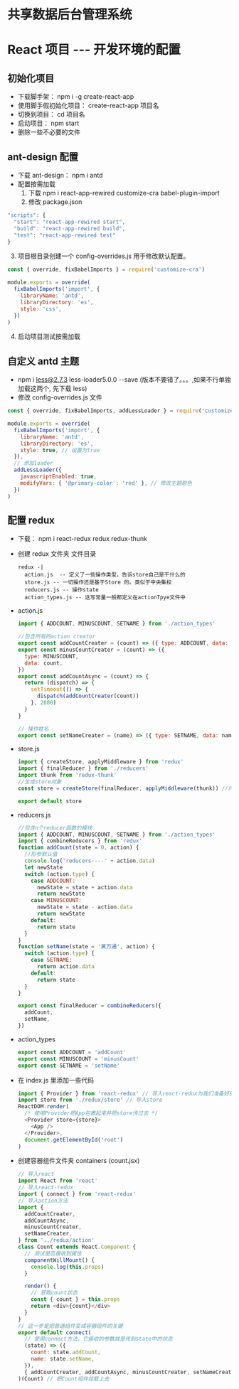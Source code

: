 # 共享数据后台管理系统

# React 项目 --- 开发环境的配置

## 初始化项目

- 下载脚手架： npm i -g create-react-app
- 使用脚手假初始化项目： create-react-app 项目名
- 切换到项目： cd 项目名
- 启动项目： npm start
- 删除一些不必要的文件

## ant-design 配置

- 下载 ant-design： npm i antd
- 配置按需加载
  1. 下载 npm i react-app-rewired customize-cra babel-plugin-import
  2. 修改 package.json

```javascript
"scripts": {
  "start": "react-app-rewired start",
  "build": "react-app-rewired build",
  "test": "react-app-rewired test"
}
```

3. 项目根目录创建一个 config-overrides.js 用于修改默认配置。

```javascript
const { override, fixBabelImports } = require('customize-cra')

module.exports = override(
  fixBabelImports('import', {
    libraryName: 'antd',
    libraryDirectory: 'es',
    style: 'css',
  })
)
```

4. 启动项目测试按需加载

## 自定义 antd 主题

- npm i less@2.7.3 less-loader5.0.0 --save (版本不要错了。。。,如果不行单独加载这两个, 先下载 less)
- 修改 config-overrides.js 文件

```javascript
const { override, fixBabelImports, addLessLoader } = require('customize-cra')

module.exports = override(
  fixBabelImports('import', {
    libraryName: 'antd',
    libraryDirectory: 'es',
    style: true, // 设置为true
  }),
  // 添加loader
  addLessLoader({
    javascriptEnabled: true,
    modifyVars: { '@primary-color': 'red' }, // 修改主题颜色
  })
)
```

## 配置 redux

- 下载： npm i react-redux redux redux-thunk
- 创建 redux 文件夹 文件目录
  ```
  redux -|
    action.js  -- 定义了一些操作类型，告诉store自己是干什么的
    store.js -- 一切操作还是基于Store 的。类似于中央集权
    reducers.js -- 操作state
    action_types.js -- 这写常量一般都定义在actionTpye文件中
  ```
- action.js

  ```javascript
  import { ADDCOUNT, MINUSCOUNT, SETNAME } from './action_types'

  //包含所有的action creator
  export const addCountCreater = (count) => ({ type: ADDCOUNT, data: count })
  export const minusCountCreater = (count) => ({
    type: MINUSCOUNT,
    data: count,
  })
  export const addCountAsync = (count) => {
    return (dispatch) => {
      setTimeout(() => {
        dispatch(addCountCreater(count))
      }, 2000)
    }
  }

  // 操作姓名
  export const setNameCreater = (name) => ({ type: SETNAME, data: name })
  ```

- store.js

  ```javascript
  import { createStore, applyMiddleware } from 'redux'
  import { finalReducer } from './reducers'
  import thunk from 'redux-thunk'
  //生成store对象
  const store = createStore(finalReducer, applyMiddleware(thunk)) //内部会第一次调用reducer函数，得到初始state

  export default store
  ```

- reducers.js

  ```javascript
  //包含n个reducer函数的模块
  import { ADDCOUNT, MINUSCOUNT, SETNAME } from './action_types'
  import { combineReducers } from 'redux'
  function addCount(state = 0, action) {
    //形参默认值
    console.log('reducers----' + action.data)
    let newState
    switch (action.type) {
      case ADDCOUNT:
        newState = state + action.data
        return newState
      case MINUSCOUNT:
        newState = state - action.data
        return newState
      default:
        return state
    }
  }
  function setName(state = '黄万通', action) {
    switch (action.type) {
      case SETNAME:
        return action.data
      default:
        return state
    }
  }

  export const finalReducer = combineReducers({
    addCount,
    setName,
  })
  ```

- action_types

  ```javascript
  export const ADDCOUNT = 'addCount'
  export const MINUSCOUNT = 'minusCount'
  export const SETNAME = 'setName'
  ```

- 在 index.js 里添加一些代码
  ```javascript
  import { Provider } from 'react-redux' // 导入react-redux为我们准备好的容器
  import store from './redux/store' // 导入store
  ReactDOM.render(
    /* 使用Provider把App包裹起来并把store传过去 */
    <Provider store={store}>
      <App />
    </Provider>,
    document.getElementById('root')
  )
  ```
- 创建容器组件文件夹 containers (count.jsx)

  ```javascript
  // 导入react
  import React from 'react'
  // 导入react-redux
  import { connect } from 'react-redux'
  // 导入action方法
  import {
    addCountCreater,
    addCountAsync,
    minusCountCreater,
    setNameCreater,
  } from '../redux/action'
  class Count extends React.Component {
    // 测试是否接收到属性
    componentWillMount() {
      console.log(this.props)
    }

    render() {
      // 获取count状态
      const { count } = this.props
      return <div>{count}</div>
    }
  }
  // 这一步是把普通组件变成容器组件的关键
  export default connect(
    // 使用connect方法，它接收的参数就是传到state中的状态
    (state) => ({
      count: state.addCount,
      name: state.setName,
    }),
    { addCountCreater, addCountAsync, minusCountCreater, setNameCreater }
  )(Count) // 把Count组件挂载上去
  ```
